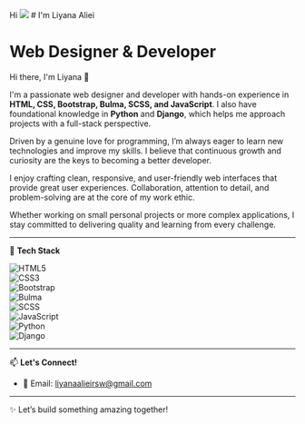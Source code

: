 Hi ![](https://user-images.githubusercontent.com/18350557/176309783-0785949b-9127-417c-8b55-ab5a4333674e.gif) # I'm Liyana Aliei

Web Designer & Developer
========================

Hi there, I'm Liyana 👋

I'm a passionate web designer and developer with hands-on experience in **HTML, CSS, Bootstrap, Bulma, SCSS, and JavaScript**. I also have foundational knowledge in **Python** and **Django**, which helps me approach projects with a full-stack perspective.

Driven by a genuine love for programming, I’m always eager to learn new technologies and improve my skills. I believe that continuous growth and curiosity are the keys to becoming a better developer.

I enjoy crafting clean, responsive, and user-friendly web interfaces that provide great user experiences. Collaboration, attention to detail, and problem-solving are at the core of my work ethic.

Whether working on small personal projects or more complex applications, I stay committed to delivering quality and learning from every challenge.

---

🚀 **Tech Stack**

![HTML5](https://img.shields.io/badge/HTML5-E34F26?style=for-the-badge&logo=html5&logoColor=white)  
![CSS3](https://img.shields.io/badge/CSS3-1572B6?style=for-the-badge&logo=css3&logoColor=white)  
![Bootstrap](https://img.shields.io/badge/Bootstrap-7952B3?style=for-the-badge&logo=bootstrap&logoColor=white)  
![Bulma](https://img.shields.io/badge/Bulma-00D1B2?style=for-the-badge&logo=bulma&logoColor=white)  
![SCSS](https://img.shields.io/badge/SCSS-CC6699?style=for-the-badge&logo=sass&logoColor=white)  
![JavaScript](https://img.shields.io/badge/JavaScript-F7DF1E?style=for-the-badge&logo=javascript&logoColor=black)  
![Python](https://img.shields.io/badge/Python-3776AB?style=for-the-badge&logo=python&logoColor=white)  
![Django](https://img.shields.io/badge/Django-092E20?style=for-the-badge&logo=django&logoColor=white)  

---

📫 **Let's Connect!**

- 📧 Email: liyanaalieirsw@gmail.com

---

✨ Let’s build something amazing together!
